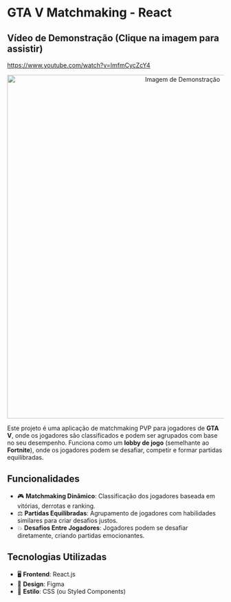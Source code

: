 # GTA V Matchmaking - React

## Vídeo de Demonstração (Clique na imagem para assistir)
https://www.youtube.com/watch?v=ImfmCycZcY4

<p align="center">
  <a href="https://youtu.be/ImfmCycZcY4">
    <img src="https://github.com/user-attachments/assets/c5d3fcd5-23d5-4786-9acd-96b3fff6e17a" alt="Imagem de Demonstração" width="800"/>
  </a>
</p>

Este projeto é uma aplicação de matchmaking PVP para jogadores de **GTA V**, onde os jogadores são classificados e podem ser agrupados com base no seu desempenho. Funciona como um **lobby de jogo** (semelhante ao **Fortnite**), onde os jogadores podem se desafiar, competir e formar partidas equilibradas.

## Funcionalidades

- 🎮 **Matchmaking Dinâmico**: Classificação dos jogadores baseada em vitórias, derrotas e ranking.
- ⚖️ **Partidas Equilibradas**: Agrupamento de jogadores com habilidades similares para criar desafios justos.
- 💥 **Desafios Entre Jogadores**: Jogadores podem se desafiar diretamente, criando partidas emocionantes.

## Tecnologias Utilizadas

- 🖥️ **Frontend**: React.js
- 🎨 **Design**: Figma
- 💅 **Estilo**: CSS (ou Styled Components)
